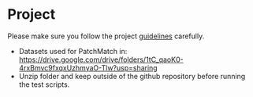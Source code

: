 # Project
Please make sure you follow the project [guidelines](./guidelines.md) carefully.

- Datasets used for PatchMatch in: https://drive.google.com/drive/folders/1tC_qaoK0-4rxBmvc9fxqxUzhmyaO-Tlw?usp=sharing
- Unzip folder and keep outside of the github repository before running the test scripts.
